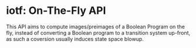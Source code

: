# iotf: On-The-Fly API 

This API aims to compute images/preimages of a Boolean Program on the fly, 
instead of converting a Boolean program to a transition system up-front,  
as such a coversion usually induces state space blowup. 

